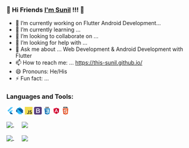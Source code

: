 
### 🐝 Hi Friends [I'm Sunil](https://this-sunil.github.io/) !!! 🐝
- 🔭 I’m currently working on Flutter Android Development...
- 🌱 I’m currently learning ...
- 👯 I’m looking to collaborate on ...
- 🤔 I’m looking for help with ...
- 💬 Ask me about ...
     Web Development & Android Development with Flutter
- 📫 How to reach me: ...
     https://this-sunil.github.io/
- 😄 Pronouns: He/His
- ⚡ Fun fact: ...

### Languages and Tools:  

<code><img height="20" src="https://raw.githubusercontent.com/github/explore/80688e429a7d4ef2fca1e82350fe8e3517d3494d/topics/flutter/flutter.png"></code>
<code><img height="20" src="https://raw.githubusercontent.com/github/explore/80688e429a7d4ef2fca1e82350fe8e3517d3494d/topics/dart/dart.png"></code>
<code><img height="20" src="https://raw.githubusercontent.com/github/explore/80688e429a7d4ef2fca1e82350fe8e3517d3494d/topics/javascript/javascript.png"></code>
<code><img height="20" src="https://raw.githubusercontent.com/github/explore/80688e429a7d4ef2fca1e82350fe8e3517d3494d/topics/bootstrap/bootstrap.png"></code>
<code><img height="20" src="https://raw.githubusercontent.com/github/explore/80688e429a7d4ef2fca1e82350fe8e3517d3494d/topics/css/css.png"></code>
<code><img height="20" src="https://raw.githubusercontent.com/github/explore/80688e429a7d4ef2fca1e82350fe8e3517d3494d/topics/angular/angular.png"></code>
<code><img height="20" src="https://raw.githubusercontent.com/github/explore/80688e429a7d4ef2fca1e82350fe8e3517d3494d/topics/html/html.png"></code>

<a href="https://github.com/this-sunil">
<img align="center" src="https://github-readme-stats.vercel.app/api?username=this-sunil&&show_icons=true&title_color=0000ff&text_color=0000ff&bg_color=ffffff" />
</a>&nbsp;&nbsp;&nbsp;&nbsp;
<a href="https://github.com/this-sunil">
  <img align="center" src="https://github-readme-stats.vercel.app/api/top-langs/?username=this-sunil&theme=light" />
</a><br><br>
<a href="https://github.com/this-sunil">
  <img align="center" src="https://github-readme-stats.vercel.app/api/pin/?username=this-sunil&repo=Flutter-Music-Player&theme=light" />
</a>&nbsp;&nbsp;&nbsp;&nbsp;
<a href="https://github.com/this-sunil">
  <img align="center" src="https://github-readme-stats.vercel.app/api/pin/?username=this-sunil&repo=DataTable&theme=light"/>
</a>

